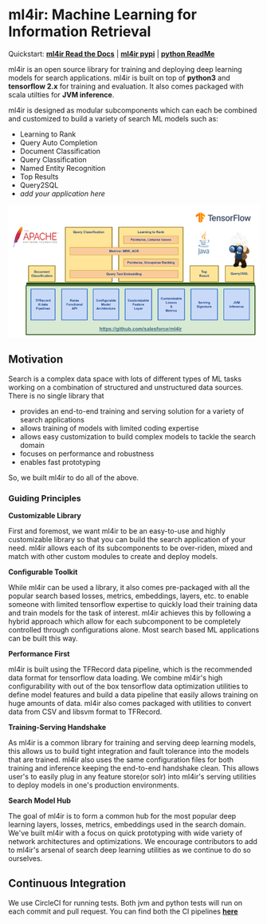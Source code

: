 # ml4ir: Machine Learning for Information Retrieval
Quickstart: **[ml4ir Read the Docs](https://ml4ir.readthedocs.io/en/latest/)** | **[ml4ir pypi](https://pypi.org/project/ml4ir/)** | **[python ReadMe](python/)**


ml4ir is an open source library for training and deploying deep learning models for search applications. ml4ir is built on top of **python3** and **tensorflow 2.x** for training and evaluation. It also comes packaged with scala utilties for **JVM inference**.

ml4ir is designed as modular subcomponents which can each be combined and customized to build a variety of search ML models such as:
* Learning to Rank
* Query Auto Completion
* Document Classification
* Query Classification
* Named Entity Recognition
* Top Results
* Query2SQL
* *add your application here*
  
![ml4ir](python/docs/source/_static/ml4ir.png)


## Motivation
Search is a complex data space with lots of different types of ML tasks working on a combination of structured and unstructured data sources. There is no single library that
* provides an end-to-end training and serving solution for a variety of search applications
* allows training of models with limited coding expertise
* allows easy customization to build complex models to tackle the search domain
* focuses on performance and robustness
* enables fast prototyping

So, we built ml4ir to do all of the above. 

### Guiding Principles
**Customizable Library**

First and foremost, we want ml4ir to be an easy-to-use and highly customizable library so that you can build the search application of your need. ml4ir allows each of its subcomponents to be over-riden, mixed and match with other custom modules to create and deploy models.

**Configurable Toolkit**

While ml4ir can be used a library, it also comes pre-packaged with all the popular search based losses, metrics, embeddings, layers, etc. to enable someone with limited tensorflow expertise to quickly load their training data and train models for the task of interest. ml4ir achieves this by following a hybrid approach which allow for each subcomponent to be completely controlled through configurations alone. Most search based ML applications can be built this way. 

**Performance First**

ml4ir is built using the TFRecord data pipeline, which is the recommended data format for tensorflow data loading. We combine ml4ir's high configurability with out of the box tensorflow data optimization utilities to define model features and build a data pipeline that easily allows training on huge amounts of data. ml4ir also comes packaged with utilities to convert data from CSV and libsvm format to TFRecord.

**Training-Serving Handshake**

As ml4ir is a common library for training and serving deep learning models, this allows us to build tight integration and fault tolerance into the models that are trained. ml4ir also uses the same configuration files for both training and inference keeping the end-to-end handshake clean. This allows user's to easily plug in any feature store(or solr) into ml4ir's serving utilities to deploy models in one's production environments.

**Search Model Hub**

The goal of ml4ir is to form a common hub for the most popular deep learning layers, losses, metrics, embeddings used in the search domain. We've built ml4ir with a focus on quick prototyping with wide variety of network architectures and optimizations. We encourage contributors to add to ml4ir's arsenal of search deep learning utilities as we continue to do so ourselves.

## Continuous Integration 

We use CircleCI for running tests. Both jvm and python tests will run on each commit and pull request. You can find both the CI pipelines **[here](https://app.circleci.com/pipelines/github/salesforce/ml4ir)**
